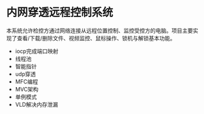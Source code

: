 # 内网穿透远程控制系统
本系统允许检控方通过网络连接从远程位置控制、监控受控方的电脑。项目主要实现了查看/下载/删除文件、视频监控、鼠标操作、锁机与解锁基本功能。

- iocp完成端口映射
- 线程池
- 智能指针
- udp穿透
- MFC编程
- MVC架构
- 单例模式
- VLD解决内存泄漏
